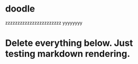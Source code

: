 # doodle
zzzzzzzzzzzzzzzzzzzzzzz
yyyyyyyy

# Delete everything below. Just testing markdown rendering.
